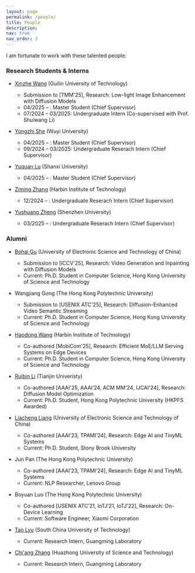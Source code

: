 ```yaml
---
layout: page
permalink: /people/
title: People
description: 
nav: true
nav_order: 3
---
```


I am fortunate to work with these talented people:

### Research Students & Interns

* [Xinzhe Wang](https://q2qx.github.io/xinzhewang.github.io/) (Guilin University of Technology)  
    * Submission to [TMM'25], Research: Low-light Image Enhancement with Diffusion Models
    * 04/2025 – : Master Student (Chief Supervisor) 
    * 07/2024 – 03/2025: Undergraduate Intern (Co-supervised with Prof. Shuiwang Li) 

* [Yongzhi She](https://yongzhishe.github.io/) (Wuyi University)  
    * 04/2025 – : Master Student (Chief Supervisor)
    * 09/2024 – 03/2025: Undergraduate Reserach Intern (Chief Supervisor)  

* [Yuquan Lu](https://yuquanlu01.github.io/) (Shanxi University)  
    * 04/2025 – : Master Student (Chief Supervisor)

* [Ziming Zhang](https://zimingz2004.github.io/) (Harbin Institute of Technology)  
    * 12/2024 – : Undergraduate Reserach Intern (Chief Supervisor)

* [Yushuang Zheng](https://yushuangzheng.github.io/) (Shenzhen University)  
    * 03/2025 – : Undergraduate Reserach Intern (Chief Supervisor)   


### Alumni

* [Bohai Gu](https://nevsnev.github.io/) (University of Electronic Science and Technology of China)  
    * Submission to [ICCV'25], Research: Video Generation and Inpainting with Diffusion Models  
    * Current: Ph.D. Student in Computer Science, Hong Kong University of Science and Technology 

* Wangjiang Gong (The Hong Kong Polytechnic University)  
    * Submission to [USENIX ATC'25], Research: Diffusion-Enhanced Video Semantic Streaming   
    * Current: Ph.D. Student in Computer Science, Hong Kong University of Science and Technology   
  
* [Haodong Wang](https://hkpeilab.github.io/people/haodong-wang/) (Harbin Institute of Technology)  
    * Co-authored [MobiCom'25], Research: Efficient MoE/LLM Serving Systems on Edge Devices   
    * Current: Ph.D. Student in Computer Science, Hong Kong University of Science and Technology   

* [Ruibin Li](https://hkpeilab.github.io/people/ruibin-li/) (Tianjin Univeristy)  
    * Co-authored [AAAI'25, AAAI’24, ACM MM'24, IJCAI'24], Research: Diffusion Model Optimization   
    * Current: Ph.D. Student, Hong Kong Polytechnic University (HKPFS Awarded)   

* [Liacheng Liang](https://jiacheng.netlify.app/) (University of Electronic Science and Technology of China)  
    * Co-authored [AAAI’23, TPAMI’24], Research: Edge AI and TinyML Systems   
    * Current: Ph.D. Student, Stony Brook University   

* Jun Pan (The Hong Kong Polytechnic University)  
    * Co-authored [AAAI’23, TPAMI’24], Research: Edge AI and TinyML Systems   
    * Current: NLP Researcher, Lenovo Group   

* Boyuan Luo (The Hong Kong Polytechnic University)   
    * Co-authored [USENIX ATC’21, IoTJ’21, IoTJ'22], Research: On-Device Learning   
    * Current: Software Engineer, Xiaomi Corporation   

* [Tao Lyu](https://lvtao65535.github.io/) (South China University of Technology)  
    * Current: Research Intern, Guangming Laboratory     

* [Chi'ang Zhang](https://zhangchiang.github.io/) (Huazhong University of Science and Technology)  
    * Current: Research Intern, Guangming Laboratory  
